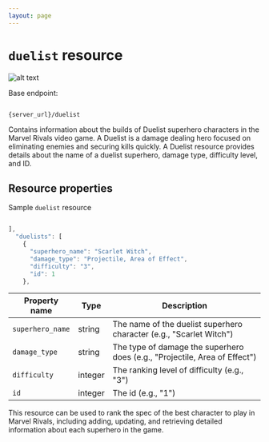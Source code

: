 ```yaml
---
layout: page
---
```


# `duelist` resource

![alt text](../docs/media/Duelist.png)

Base endpoint:

```shell

{server_url}/duelist
```

Contains information about the builds of Duelist superhero characters in the Marvel Rivals video game. A Duelist is a damage dealing hero focused on eliminating enemies and securing kills quickly. A Duelist resource provides details about the name of a duelist superhero, damage type, difficulty level, and ID.

## Resource properties

Sample `duelist` resource

```js

],
  "duelists": [
    {
      "superhero_name": "Scarlet Witch",
      "damage_type": "Projectile, Area of Effect",
      "difficulty": "3",
      "id": 1
    },
```

| Property name    | Type    | Description                                                                |
|------------------|---------|----------------------------------------------------------------------------|
| `superhero_name` | string  | The name of the duelist superhero character (e.g., "Scarlet Witch")        |
| `damage_type`    | string  | The type of damage the superhero does (e.g., "Projectile, Area of Effect") |                              |
| `difficulty`     | integer | The ranking level of difficulty (e.g., "3")                                |
| `id`             | integer | The id (e.g., "1")                                                         |


This resource can be used to rank the spec of the best character to play in Marvel Rivals, including adding, updating, and 
retrieving detailed 
information about each superhero in the game.



